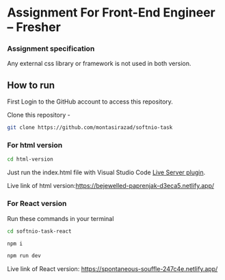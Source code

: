 # Assignment For Front-End Engineer – Fresher

### Assignment specification

Any external css library or framework is not used in both version.

## How to run

First Login to the GitHub account to access this repository.

Clone this repository -

```sh
git clone https://github.com/montasirazad/softnio-task
```

### For html version

```sh
cd html-version

```

Just run the index.html file with Visual Studio Code [Live Server plugin](https://marketplace.visualstudio.com/items?itemName=ritwickdey.LiveServer).

Live link of html version:https://bejewelled-paprenjak-d3eca5.netlify.app/

### For React version

Run these commands in your terminal

```sh
cd softnio-task-react
```

```sh
npm i
```

```sh
npm run dev
```

Live link of React version: https://spontaneous-souffle-247c4e.netlify.app/
